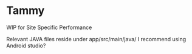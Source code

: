 # Tammy
WIP for Site Specific Performance

Relevant JAVA files reside under app/src/main/java/
I recommend using Android studio?
